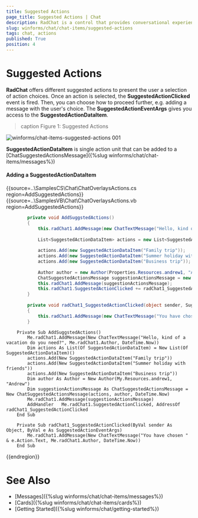 ```yaml
---
title: Suggested Actions
page_title: Suggested Actions | Chat
description: RadChat is a control that provides conversational experience
slug: winforms/chat/chat-items/suggested-actions
tags: chat, actions
published: True
position: 4 
---
```


# Suggested Actions

**RadChat** offers different suggested actions to present the user a selection of action choices. Once an action is selected, the **SuggestedActionClicked** event is fired. Then, you can choose how to proceed further, e.g. adding a message with the user's choice. The **SuggestedActionEventArgs** gives you access to the **SuggestedActionDataItem**. 


>caption Figure 1: Suggested Actions

![winforms/chat-items-suggested-actions 001](images/chat-items-suggested-actions004.gif) 

**SuggestedActionDataItem** is single action unit that can be added to a [ChatSuggestedActionsMessage]({%slug winforms/chat/chat-items/messages%})

#### Adding a SuggestedActionDataItem

{{source=..\SamplesCS\Chat\ChatOverlaysActions.cs region=AddSuggestedActions}} 
{{source=..\SamplesVB\Chat\ChatOverlaysActions.vb region=AddSuggestedActions}}

````C#
        private void AddSuggstedActions()
        {
            this.radChat1.AddMessage(new ChatTextMessage("Hello, kind of a vacation do you need?", this.radChat1.Author, DateTime.Now));
            
            List<SuggestedActionDataItem> actions = new List<SuggestedActionDataItem>();
            
            actions.Add(new SuggestedActionDataItem("Family trip"));
            actions.Add(new SuggestedActionDataItem("Summer holiday with friends"));
            actions.Add(new SuggestedActionDataItem("Business trip"));
            
            Author author = new Author(Properties.Resources.andrew1, "Andrew");
            ChatSuggestedActionsMessage suggestionActionsMessage = new ChatSuggestedActionsMessage(actions, author, DateTime.Now);
            this.radChat1.AddMessage(suggestionActionsMessage);
            this.radChat1.SuggestedActionClicked += radChat1_SuggestedActionClicked;
        }
        
        private void radChat1_SuggestedActionClicked(object sender, SuggestedActionEventArgs e)
        {
            this.radChat1.AddMessage(new ChatTextMessage("You have chosen " + e.Action.Text, this.radChat1.Author, DateTime.Now)); 
        }

````
````VB.NET
    Private Sub AddSuggstedActions()
        Me.radChat1.AddMessage(New ChatTextMessage("Hello, kind of a vacation do you need?", Me.radChat1.Author, DateTime.Now))
        Dim actions As List(Of SuggestedActionDataItem) = New List(Of SuggestedActionDataItem)()
        actions.Add(New SuggestedActionDataItem("Family trip"))
        actions.Add(New SuggestedActionDataItem("Summer holiday with friends"))
        actions.Add(New SuggestedActionDataItem("Business trip"))
        Dim author As Author = New Author(My.Resources.andrew1, "Andrew")
        Dim suggestionActionsMessage As ChatSuggestedActionsMessage = New ChatSuggestedActionsMessage(actions, author, DateTime.Now)
        Me.radChat1.AddMessage(suggestionActionsMessage)
        AddHandler   Me.radChat1.SuggestedActionClicked, AddressOf radChat1_SuggestedActionClicked
    End Sub

    Private Sub radChat1_SuggestedActionClicked(ByVal sender As Object, ByVal e As SuggestedActionEventArgs)
        Me.radChat1.AddMessage(New ChatTextMessage("You have chosen " & e.Action.Text, Me.radChat1.Author, DateTime.Now))
    End Sub

```` 


{{endregion}}
 
 
# See Also

* [Messages]({%slug winforms/chat/chat-items/messages%})
* [Cards]({%slug winforms/chat/chat-items/cards%})
* [Getting Started]({%slug winforms/chat/getting-started%})
 
        
